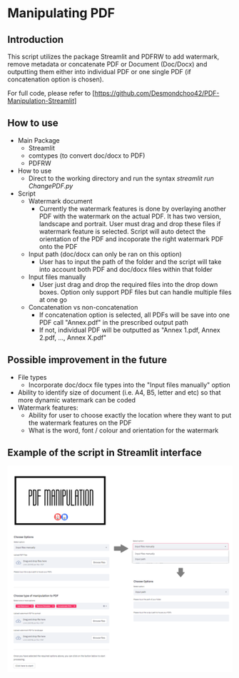 # Manipulating PDF

## Introduction

This script utilizes the package Streamlit and PDFRW to add watermark, remove metadata or concatenate PDF or Document (Doc/Docx) and outputting them either into individual PDF or one single PDF (if concatenation option is chosen).  

For full code, please refer to [https://github.com/Desmondchoo42/PDF-Manipulation-Streamlit]

## How to use
* Main Package
  * Streamlit
  * comtypes (to convert doc/docx to PDF)
  * PDFRW
* How to use
  * Direct to the working directory and run the syntax *streamlit run ChangePDF.py*   
* Script
  * Watermark document
    * Currently the watermark features is done by overlaying another PDF with the watermark on the actual PDF. It has two version, landscape and portrait. User must drag and drop    these files if watermark feature is selected. Script will auto detect the orientation of the PDF and incoporate the right watermark PDF onto the PDF  
  * Input path (doc/docx can only be ran on this option)
    * User has to input the path of the folder and the script will take into account both PDF and doc/docx files within that folder 
  * Input files manually
    * User just drag and drop the required files into the drop down boxes. Option only support PDF files but can handle multiple files at one go
  * Concatenation vs non-concatenation
    * If concatenation option is selected, all PDFs will be save into one PDF call "Annex.pdf" in the prescribed output path
    * If not, individual PDF will be outputted as "Annex 1.pdf, Annex 2.pdf, ..., Annex X.pdf"    

## Possible improvement in the future
* File types
  * Incorporate doc/docx file types into the "Input files manually" option
* Ability to identify size of document (i.e. A4, B5, letter and etc) so that more dynamic watermark can be coded
* Watermark features:
  * Ability for user to choose exactly the location where they want to put the watermark features on the PDF
  * What is the word, font / colour and orientation for the watermark

## Example of the script in Streamlit interface
![alt text](https://github.com/Desmondchoo42/Manipulate_PDF/blob/main/Preview.png?raw=true)
